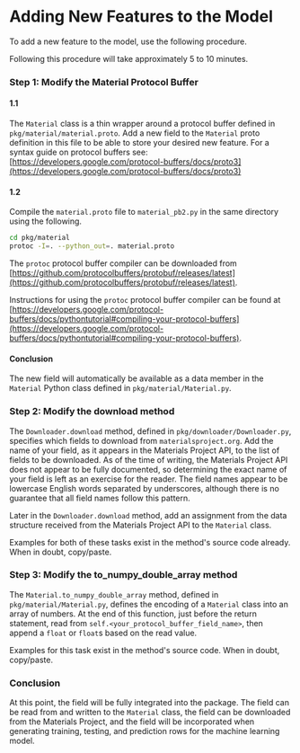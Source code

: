 # Adding New Features to the Model

To add a new feature to the model, use the following procedure.

Following this procedure will take approximately 5 to 10 minutes.

### Step 1: Modify the Material Protocol Buffer

#### 1.1

The `Material` class is a thin wrapper around a protocol buffer defined in `pkg/material/material.proto`.
Add a new field to the `Material` proto definition in this file to be able to store your desired new feature.
For a syntax guide on protocol buffers see: [https://developers.google.com/protocol-buffers/docs/proto3](https://developers.google.com/protocol-buffers/docs/proto3)

#### 1.2

Compile the `material.proto` file to `material_pb2.py` in the same directory using the following.

```bash
cd pkg/material
protoc -I=. --python_out=. material.proto
```

The `protoc` protocol buffer compiler can be downloaded from [https://github.com/protocolbuffers/protobuf/releases/latest](https://github.com/protocolbuffers/protobuf/releases/latest).

Instructions for using the `protoc` protocol buffer compiler can be found at [https://developers.google.com/protocol-buffers/docs/pythontutorial#compiling-your-protocol-buffers](https://developers.google.com/protocol-buffers/docs/pythontutorial#compiling-your-protocol-buffers).

#### Conclusion

The new field will automatically be available as a data member in the `Material` Python class defined in `pkg/material/Material.py`.

### Step 2: Modify the download method

The `Downloader.download` method, defined in `pkg/downloader/Downloader.py`, specifies which fields to download from `materialsproject.org`.
Add the name of your field, as it appears in the Materials Project API, to the list of fields to be downloaded. As of the time of writing, the Materials Project API does not appear to be fully documented, so determining the exact name of your field is left as an exercise for the reader. The field names appear to be lowercase English words separated by underscores, although there is no guarantee that all field names follow this pattern.

Later in the `Downloader.download` method, add an assignment from the data structure received from the Materials Project API to the `Material` class.

Examples for both of these tasks exist in the method's source code already.
When in doubt, copy/paste.

### Step 3: Modify the to_numpy_double_array method

The `Material.to_numpy_double_array` method, defined in `pkg/material/Material.py`, defines the encoding of a `Material` class into an array of numbers.
At the end of this function, just before the return statement, read from `self.<your_protocol_buffer_field_name>`, then append a `float` or `float`s
based on the read value.

Examples for this task exist in the method's source code.
When in doubt, copy/paste.

### Conclusion

At this point, the field will be fully integrated into the package.
The field can be read from and written to the `Material` class,
the field can be downloaded from the Materials Project,
and the field will be incorporated when generating training, testing, and prediction rows
for the machine learning model.
